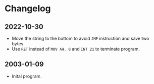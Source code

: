 Changelog
=========

2022-10-30
----------

- Move the string to the bottom to avoid `JMP` instruction and save two bytes.
- Use `RET` instead of `MOV AH, 0` and `INT 21` to terminate program.


2003-01-09
----------

- Inital program.
